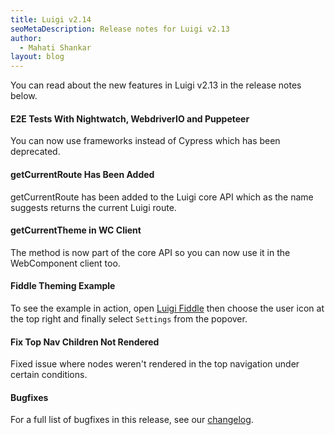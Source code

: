 ```yaml
---
title: Luigi v2.14  
seoMetaDescription: Release notes for Luigi v2.13
author:
  - Mahati Shankar
layout: blog
---
```


You can read about the new features in Luigi v2.13 in the release notes below.

<!-- Excerpt -->


#### E2E Tests With Nightwatch, WebdriverIO and Puppeteer

You can now use frameworks instead of Cypress which has been deprecated.

#### getCurrentRoute Has Been Added

getCurrentRoute has been added to the Luigi core API which as the name suggests returns the current Luigi route.

#### getCurrentTheme in WC Client

The method is now part of the core API so you can now use it in the WebComponent client too.

#### Fiddle Theming Example

To see the example in action, open [Luigi Fiddle](https://fiddle.luigi-project.io/) then choose the user icon at the top right and finally select `Settings` from the popover.

#### Fix Top Nav Children Not Rendered

Fixed issue where nodes weren't rendered in the top navigation under certain conditions.

#### Bugfixes

For a full list of bugfixes in this release, see our [changelog](https://github.com/SAP/luigi/blob/main/CHANGELOG.md).